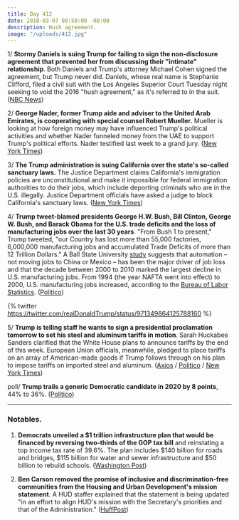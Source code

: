 ```yaml
---
title: Day 412
date: 2018-03-07 08:59:00 -08:00
description: Hush agreement.
image: "/uploads/412.jpg"
---
```


1/ **Stormy Daniels is suing Trump for failing to sign the non-disclosure agreement that prevented her from discussing their "intimate" relationship**. Both Daniels and Trump's attorney Michael Cohen signed the agreement, but Trump never did. Daniels, whose real name is Stephanie Clifford, filed a civil suit with the Los Angeles Superior Court Tuesday night seeking to void the 2016 "hush agreement," as it's referred to in the suit. ([NBC News](https://www.nbcnews.com/politics/donald-trump/stormy-daniels-sues-trump-says-hush-agreement-invalid-because-he-n854246))

2/ **George Nader, former Trump aide and adviser to the United Arab Emirates, is cooperating with special counsel Robert Mueller.** Mueller is looking at how foreign money may have influenced Trump's political activities and whether Nader funneled money from the UAE to support Trump's political efforts. Nader testified last week to a grand jury. ([New York Times](https://www.nytimes.com/2018/03/06/us/politics/george-nader-special-counsel-mueller-cooperating-seychelles.html))

3/ **The Trump administration is suing California over the state's so-called sanctuary laws.** The Justice Department claims California's immigration policies are unconstitutional and make it impossible for federal immigration authorities to do their jobs, which include deporting criminals who are in the U.S. illegally. Justice Department officials have asked a judge to block California's sanctuary laws. ([New York Times](https://www.nytimes.com/2018/03/06/us/politics/justice-department-california-sanctuary-cities.html))

4/ **Trump tweet-blamed presidents George H.W. Bush, Bill Clinton, George W. Bush, and Barack Obama for the U.S. trade deficits and the loss of manufacturing jobs over the last 30 years**. "From Bush 1 to present," Trump tweeted, "our Country has lost more than 55,000 factories, 6,000,000 manufacturing jobs and accumulated Trade Deficits of more than 12 Trillion Dollars." A Ball State University [study](http://conexus.cberdata.org/files/MfgReality.pdf) suggests that automation – not moving jobs to China or Mexico – has been the major driver of job loss and that the decade between 2000 to 2010 marked the largest decline in U.S. manufacturing jobs. From 1994 (the year NAFTA went into effect) to 2000, U.S. manufacturing jobs increased, according to the [Bureau of Labor Statistics](https://data.bls.gov/timeseries/CES3000000001). ([Politico](https://www.politico.com/story/2018/03/07/trump-us-economy-past-presidents-444076))

{% twitter https://twitter.com/realDonaldTrump/status/971349864125788160 %}

5/ **Trump is telling staff he wants to sign a presidential proclamation tomorrow to set his steel and aluminum tariffs in motion**. Sarah Huckabee Sanders clarified that the White House plans to announce tariffs by the end of this week. European Union officials, meanwhile, pledged to place tariffs on an array of American-made goods if Trump follows through on his plan to impose tariffs on imported steel and aluminum. ([Axios](https://www.axios.com/when-will-trump-start-his-trade-war-tariffs-b9fdefad-4cd8-4cdf-b013-72c37e27500e.html) / [Politico](https://www.politico.com/story/2018/03/07/trump-tariffs-timeline-444168) / [New York Times](https://www.nytimes.com/2018/03/07/business/trump-tariffs-eu-trade.html))

poll/ **Trump trails a generic Democratic candidate in 2020 by 8 points**, 44% to 36%. ([Politico](https://www.politico.com/story/2018/03/07/trump-polls-2020-democrats-443083))

---

### Notables.

1. **Democrats unveiled a $1 trillion infrastructure plan that would be financed by reversing two-thirds of the GOP tax bill** and reinstating a top income tax rate of 39.6%. The plan includes $140 billion for roads and bridges, $115 billion for water and sewer infrastructure and $50 billion to rebuild schools. ([Washington Post](https://www.washingtonpost.com/powerpost/democrats-to-unveil-1-trillion-infrastructure-plan-seek-reversal-of-gop-tax-cuts-to-finance-it/2018/03/07/0de718f6-21c8-11e8-94da-ebf9d112159c_story.html))

2. **Ben Carson removed the promise of inclusive and discrimination-free communities from the Housing and Urban Development's mission statement**. A HUD staffer explained that the statement is being updated "in an effort to align HUD's mission with the Secretary's priorities and that of the Administration." ([HuffPost](https://www.huffingtonpost.com/entry/hud-mission-statement_us_5a9f5db0e4b002df2c5ec617))
